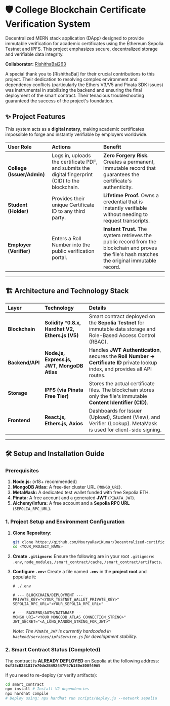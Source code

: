 # 🛡️ College Blockchain Certificate Verification System

Decentralized MERN stack application (DApp) designed to provide immutable verification for academic certificates using the Ethereum Sepolia Testnet and IPFS. This project emphasizes secure, decentralized storage and verifiable data integrity.

**Collaborator:** [RishithaBai263](https://github.com/RishithaBai263)

A special thank you to [RishithaBai] for their crucial contributions to this project. Their dedication to resolving complex environment and dependency conflicts (particularly the Ethers V3/V5 and Pinata SDK issues) was instrumental in stabilizing the backend and ensuring the final deployment of the smart contract. Their tenacious troubleshooting guaranteed the success of the project's foundation.

## ✨ Project Features 

This system acts as a **digital notary**, making academic certificates impossible to forge and instantly verifiable by employers worldwide.

| User Role | Actions | Benefit |
| :--- | :--- | :--- |
| **College (Issuer/Admin)** | Logs in, uploads the certificate PDF, and submits the digital fingerprint (CID) to the blockchain. | **Zero Forgery Risk.** Creates a permanent, immutable record that guarantees the certificate's authenticity. |
| **Student (Holder)** | Provides their unique Certificate ID to any third party. | **Lifetime Proof.** Owns a credential that is instantly verifiable without needing to request transcripts. |
| **Employer (Verifier)** | Enters a Roll Number into the public verification portal. | **Instant Trust.** The system retrieves the public record from the blockchain and proves the file's hash matches the original immutable record. |

---

## 🏗️ Architecture and Technology Stack

| Layer | Technology | Details |
| :--- | :--- | :--- |
| **Blockchain** | **Solidity ^0.8.x, Hardhat V2, Ethers.js (V5)** | Smart contract deployed on the **Sepolia Testnet** for immutable data storage and Role-Based Access Control (RBAC). |
| **Backend/API** | **Node.js, Express.js, JWT, MongoDB Atlas** | Handles **JWT Authentication**, secures the **Roll Number $\rightarrow$ Certificate ID** private lookup index, and provides all API routes. |
| **Storage** | **IPFS (via Pinata Free Tier)** | Stores the actual certificate files. The blockchain stores only the file's immutable **Content Identifier (CID)**. |
| **Frontend** | **React.js, Ethers.js, Axios** | Dashboards for Issuer (Upload), Student (View), and Verifier (Lookup). MetaMask is used for client-side signing. |

---

## 🛠️ Setup and Installation Guide

### Prerequisites

1.  **Node.js:** (v18+ recommended)
2.  **MongoDB Atlas:** A free-tier cluster URL (`MONGO_URI`).
3.  **MetaMask:** A dedicated test wallet funded with free Sepolia ETH.
4.  **Pinata:** A free account and a generated **JWT** (`PINATA_JWT`).
5.  **Alchemy/Infura:** A free account and a **Sepolia RPC URL** (`SEPOLIA_RPC_URL`).

### 1. Project Setup and Environment Configuration

1.  **Clone Repository:**
    ```bash
    git clone https://github.com/MouryaRaviKumar/Decentralized-certificate-verification
    cd <YOUR_PROJECT_NAME>
    ```

2.  **Create `.gitignore`:** Ensure the following are in your root `.gitignore`: `.env`, `node_modules`, `/smart_contract/cache`, `/smart_contract/artifacts`.

3.  **Configure `.env`:** Create a file named **`.env`** in the **project root** and populate it:

    ```dotenv
    # ./.env

    # --- BLOCKCHAIN/DEPLOYMENT ---
    PRIVATE_KEY="<YOUR_TESTNET_WALLET_PRIVATE_KEY>"
    SEPOLIA_RPC_URL="<YOUR_SEPOLIA_RPC_URL>"

    # --- BACKEND/AUTH/DATABASE ---
    MONGO_URI="<YOUR_MONGODB_ATLAS_CONNECTION_STRING>"
    JWT_SECRET="<A_LONG_RANDOM_STRING_FOR_JWT>"
    ```

    *Note: The `PINATA_JWT` is currently hardcoded in `backend/services/ipfsService.js` for development stability.*

### 2. Smart Contract Status (Completed)

The contract is **ALREADY DEPLOYED** on Sepolia at the following address:
**`0xf38cB231817e70de2B492447F57b1E0e300f49A5`**

If you need to re-deploy (or verify artifacts):
```bash
cd smart_contract
npm install # Install V2 dependencies
npx hardhat compile
# Deploy using: npx hardhat run scripts/deploy.js --network sepolia